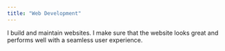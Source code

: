 ```yaml
---
title: "Web Development"
---
```


I build and maintain websites. I make sure that the website looks great and performs well with a seamless user experience.

